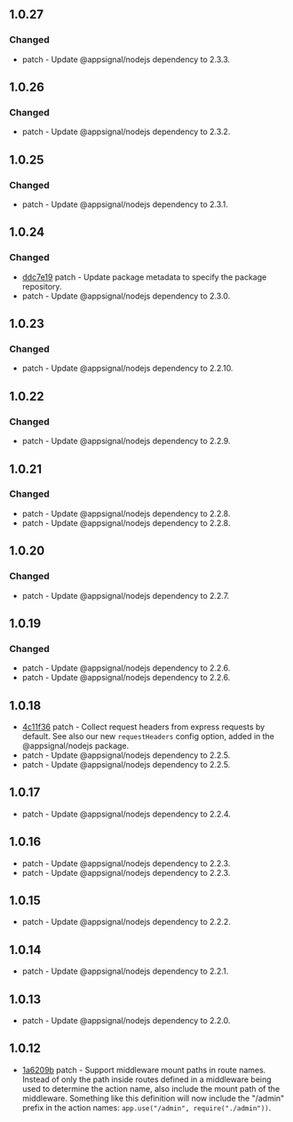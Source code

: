 

## 1.0.27

### Changed

- patch - Update @appsignal/nodejs dependency to 2.3.3.

## 1.0.26

### Changed

- patch - Update @appsignal/nodejs dependency to 2.3.2.

## 1.0.25

### Changed

- patch - Update @appsignal/nodejs dependency to 2.3.1.

## 1.0.24

### Changed

- [ddc7e19](https://github.com/appsignal/appsignal-nodejs/commit/ddc7e19277409552db671e68bdfd88fea95e8f57) patch - Update package metadata to specify the package repository.
- patch - Update @appsignal/nodejs dependency to 2.3.0.

## 1.0.23

### Changed

- patch - Update @appsignal/nodejs dependency to 2.2.10.

## 1.0.22

### Changed

- patch - Update @appsignal/nodejs dependency to 2.2.9.

## 1.0.21

### Changed

- patch - Update @appsignal/nodejs dependency to 2.2.8.
- patch - Update @appsignal/nodejs dependency to 2.2.8.

## 1.0.20

### Changed

- patch - Update @appsignal/nodejs dependency to 2.2.7.

## 1.0.19

### Changed

- patch - Update @appsignal/nodejs dependency to 2.2.6.
- patch - Update @appsignal/nodejs dependency to 2.2.6.

## 1.0.18

- [4c11f36](https://github.com/appsignal/appsignal-nodejs/commit/4c11f36b292e090fd1dc2aa2ff7001b371bdb8cf) patch - Collect request headers from express requests by default. See also our new `requestHeaders` config
  option, added in the @appsignal/nodejs package.
- patch - Update @appsignal/nodejs dependency to 2.2.5.
- patch - Update @appsignal/nodejs dependency to 2.2.5.

## 1.0.17

- patch - Update @appsignal/nodejs dependency to 2.2.4.

## 1.0.16

- patch - Update @appsignal/nodejs dependency to 2.2.3.
- patch - Update @appsignal/nodejs dependency to 2.2.3.

## 1.0.15

- patch - Update @appsignal/nodejs dependency to 2.2.2.

## 1.0.14

- patch - Update @appsignal/nodejs dependency to 2.2.1.

## 1.0.13

- patch - Update @appsignal/nodejs dependency to 2.2.0.

## 1.0.12

- [1a6209b](https://github.com/appsignal/appsignal-nodejs/commit/1a6209bc1ec4b079a045ebd7be8ee44c34393350) patch - Support middleware mount paths in route names. Instead of only the path inside routes defined in a middleware being used to determine the action name, also include the mount path of the middleware. Something like this definition will now include the "/admin" prefix in the action names: `app.use("/admin", require("./admin"))`.
